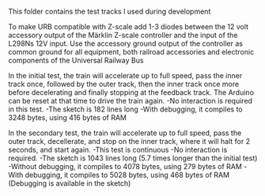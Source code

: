 This folder contains the test tracks I used during development

To make URB compatible with Z-scale add 1-3 diodes between the 12 volt
accessory output of the Märklin Z-scale controller and the input of the 
L298Ns 12V input. Use the accessory ground output of the controller as
common ground for all equipment, both railroad accessories and electronic
components of the Universal Railway Bus

In the initial test, the train will accelerate up to full speed, pass 
the inner track once, followed by the outer track, then the inner track
once more before decelerating and finally stopping at the feedback track.
The Arduino can be reset at that time to drive the train again.
-No interaction is required in this test.
-The sketch is 182 lines long
-With debugging, it compiles to 3248 bytes, using 416 bytes of RAM

In the secondary test, the train will accelerate up to full speed, pass
the outer track, decellerate, and stop on the inner track, where it will
halt for 2 seconds, and start again.
-This test is continuous
-No interaction is required.
-The sketch is 1043 lines long (5.7 times longer than the initial test)
-Without debugging, it compiles to 4078 bytes, using 279 bytes of RAM
-With debugging, it compiles to 5028 bytes, using 468 bytes of RAM 
(Debugging is available in the sketch)


